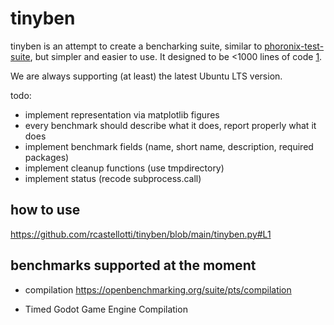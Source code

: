 # tinyben

tinyben is an attempt to create a bencharking suite, similar to [phoronix-test-suite](https://www.phoronix-test-suite.com/), but simpler and easier to use. It designed to be <1000 lines of code [1](https://github.com/geohot/minikeyvalue).

We are always supporting (at least) the latest Ubuntu LTS version.


todo:

+ implement representation via matplotlib figures
+ every benchmark should describe what it does, report properly what it does
+ implement benchmark fields (name, short name, description, required packages)
+ implement cleanup functions (use tmpdirectory)
+ implement status (recode subprocess.call)


## how to use

https://github.com/rcastellotti/tinyben/blob/main/tinyben.py#L1

## benchmarks supported at the moment

+ compilation https://openbenchmarking.org/suite/pts/compilation
<!-- + Timed FFmpeg Compilation -->
+ Timed Godot Game Engine Compilation
